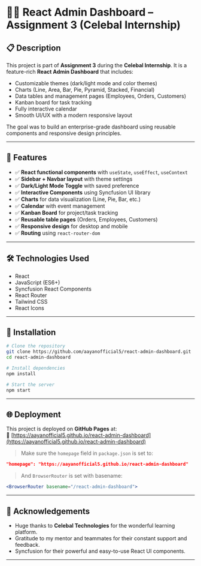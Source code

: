 # 🧑‍💼 React Admin Dashboard – Assignment 3 (Celebal Internship)

## 📋 Description

This project is part of **Assignment 3** during the **Celebal Internship**. It is a feature-rich **React Admin Dashboard** that includes:

- Customizable themes (dark/light mode and color themes)
- Charts (Line, Area, Bar, Pie, Pyramid, Stacked, Financial)
- Data tables and management pages (Employees, Orders, Customers)
- Kanban board for task tracking
- Fully interactive calendar
- Smooth UI/UX with a modern responsive layout

The goal was to build an enterprise-grade dashboard using reusable components and responsive design principles.

---

## 🚀 Features

- ✅ **React functional components** with `useState`, `useEffect`, `useContext`
- ✅ **Sidebar + Navbar layout** with theme settings
- ✅ **Dark/Light Mode Toggle** with saved preference
- ✅ **Interactive Components** using Syncfusion UI library
- ✅ **Charts** for data visualization (Line, Pie, Bar, etc.)
- ✅ **Calendar** with event management
- ✅ **Kanban Board** for project/task tracking
- ✅ **Reusable table pages** (Orders, Employees, Customers)
- ✅ **Responsive design** for desktop and mobile
- ✅ **Routing** using `react-router-dom`

---

## 🛠️ Technologies Used

- React
- JavaScript (ES6+)
- Syncfusion React Components
- React Router
- Tailwind CSS
- React Icons

---

## 🔧 Installation

```bash
# Clone the repository
git clone https://github.com/aayanofficial5/react-admin-dashboard.git
cd react-admin-dashboard

# Install dependencies
npm install

# Start the server
npm start
```

---

## 🌐 Deployment

This project is deployed on **GitHub Pages** at:  
🔗 [https://aayanofficial5.github.io/react-admin-dashboard](https://aayanofficial5.github.io/react-admin-dashboard)

> Make sure the `homepage` field in `package.json` is set to:
```json
"homepage": "https://aayanofficial5.github.io/react-admin-dashboard"
```

> And `BrowserRouter` is set with basename:
```jsx
<BrowserRouter basename="/react-admin-dashboard">
```

---

## 🙌 Acknowledgements

- Huge thanks to **Celebal Technologies** for the wonderful learning platform.
- Gratitude to my mentor and teammates for their constant support and feedback.
- Syncfusion for their powerful and easy-to-use React UI components.

---
